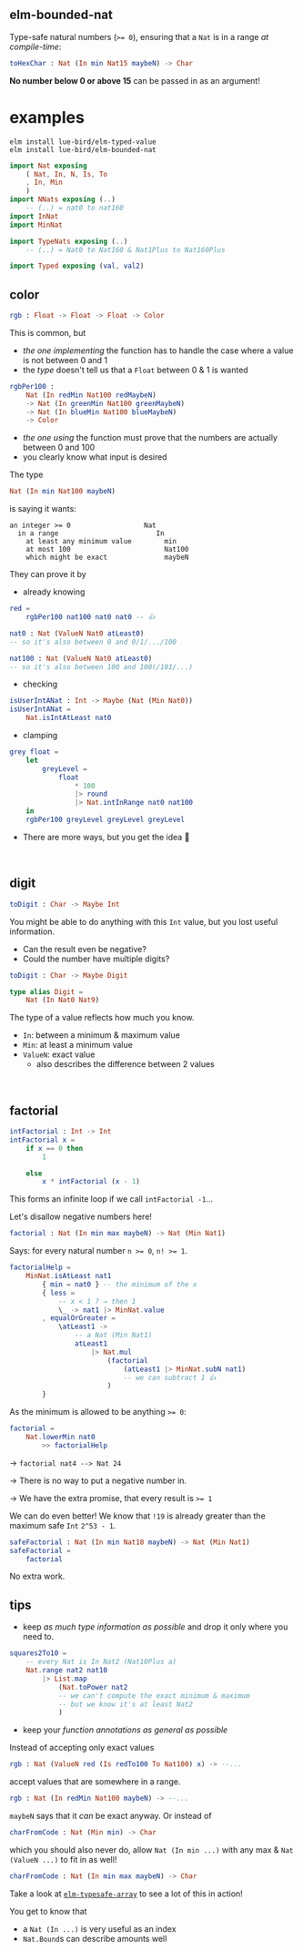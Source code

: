 ## elm-bounded-nat

Type-safe natural numbers (`>= 0`), ensuring that a `Nat` is in a range _at compile-time_:

```elm
toHexChar : Nat (In min Nat15 maybeN) -> Char
```

**No number below 0 or above 15** can be passed in as an argument!

# examples

```noformatingples
elm install lue-bird/elm-typed-value
elm install lue-bird/elm-bounded-nat
```

```elm
import Nat exposing
    ( Nat, In, N, Is, To
    , In, Min
    )
import NNats exposing (..)
    -- (..) = nat0 to nat160
import InNat
import MinNat

import TypeNats exposing (..)
    -- (..) = Nat0 to Nat160 & Nat1Plus to Nat160Plus

import Typed exposing (val, val2)
```


## color

```elm
rgb : Float -> Float -> Float -> Color
```

This is common, but
- _the one implementing_ the function has to handle the case where a value is not between 0 and 1
- the _type_ doesn't tell us that a `Float` between 0 & 1 is wanted

```elm
rgbPer100 :
    Nat (In redMin Nat100 redMaybeN)
    -> Nat (In greenMin Nat100 greenMaybeN)
    -> Nat (In blueMin Nat100 blueMaybeN)
    -> Color
```
- _the one using_ the function must prove that the numbers are actually between 0 and 100
- you clearly know what input is desired

The type
```elm
Nat (In min Nat100 maybeN)
```
is saying it wants:

```
an integer >= 0                  Nat          
  in a range                        In       
    at least any minimum value        min   
    at most 100                       Nat100
    which might be exact              maybeN
```


They can prove it by

- already knowing

```elm
red =
    rgbPer100 nat100 nat0 nat0 -- 👍

nat0 : Nat (ValueN Nat0 atLeast0)
-- so it's also between 0 and 0/1/.../100

nat100 : Nat (ValueN Nat0 atLeast0)
-- so it's also between 100 and 100(/101/...)
```
- checking

```elm
isUserIntANat : Int -> Maybe (Nat (Min Nat0))
isUserIntANat =
    Nat.isIntAtLeast nat0
```
- clamping

```elm
grey float =
    let
        greyLevel =
            float
                * 100
                |> round
                |> Nat.intInRange nat0 nat100
    in
    rgbPer100 greyLevel greyLevel greyLevel
```

- There are more ways, but you get the idea 🙂

&emsp;


## digit

```elm
toDigit : Char -> Maybe Int
```

You might be able to do anything with this `Int` value, but you lost useful information.

- Can the result even be negative?
- Could the number have multiple digits?

```elm
toDigit : Char -> Maybe Digit

type alias Digit =
    Nat (In Nat0 Nat9)
```

The type of a value reflects how much you know.

- `In`: between a minimum & maximum value
- `Min`: at least a minimum value
- `ValueN`: exact value
    - also describes the difference between 2 values


&emsp;


## factorial

```elm
intFactorial : Int -> Int
intFactorial x =
    if x == 0 then
        1

    else
        x * intFactorial (x - 1)
```

This forms an infinite loop if we call `intFactorial -1`...

Let's disallow negative numbers here!

```elm
factorial : Nat (In min max maybeN) -> Nat (Min Nat1)
```
Says: for every natural number `n >= 0`, `n! >= 1`.
```elm
factorialHelp =
    MinNat.isAtLeast nat1
        { min = nat0 } -- the minimum of the x
        { less =
            -- x < 1 ? → then 1
            \_ -> nat1 |> MinNat.value
        , equalOrGreater =
            \atLeast1 ->
                -- a Nat (Min Nat1)
                atLeast1
                    |> Nat.mul
                        (factorial
                            (atLeast1 |> MinNat.subN nat1)
                            -- we can subtract 1 👍
                        )
        }
```
As the minimum is allowed to be anything `>= 0`:
```elm
factorial =
    Nat.lowerMin nat0
        >> factorialHelp
```

→ `factorial nat4 --> Nat 24`

→ There is no way to put a negative number in.

→ We have the extra promise, that every result is `>= 1`

We can do even better!
We know that `!19` is already greater than the maximum safe `Int` `2^53 - 1`.

```elm
safeFactorial : Nat (In min Nat18 maybeN) -> Nat (Min Nat1)
safeFactorial =
    factorial
```

No extra work.


## tips

- keep _as much type information as possible_ and drop it only where you need to.
```elm
squares2To10 =
    -- every Nat is In Nat2 (Nat10Plus a)
    Nat.range nat2 nat10
        |> List.map
            (Nat.toPower nat2
            -- we can't compute the exact minimum & maximum
            -- but we know it's at least Nat2
            )
```
- keep your _function annotations as general as possible_
    
Instead of accepting only exact values

```elm
rgb : Nat (ValueN red (Is redTo100 To Nat100) x) -> --...
```
accept values that are somewhere in a range.

```elm
rgb : Nat (In redMin Nat100 maybeN) -> --...
```

`maybeN` says that it _can_ be exact anyway. Or instead of

```elm
charFromCode : Nat (Min min) -> Char
```

which you should also never do, allow `Nat (In min ...)` with any max & `Nat (ValueN ...)` to fit in as well!

```elm
charFromCode : Nat (In min max maybeN) -> Char
```

Take a look at [`elm-typesafe-array`][bounded-array] to see a lot of this in action!

You get to know that
- a `Nat (In ...)` is very useful as an index
- `Nat.Bound`s can describe amounts well

[bounded-array]: https://package.elm-lang.org/packages/lue-bird/elm-typesafe-array/latest/

